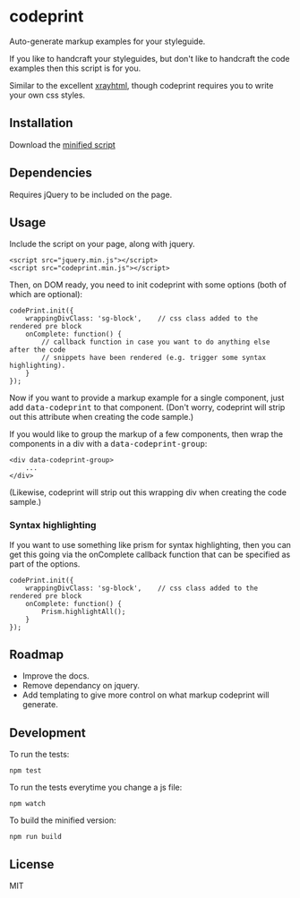 # codeprint

<!-- [![Build Status](https://secure.travis-ci.org/benbrowning/codeprint.png?branch=master)](http://travis-ci.org/benbrowning/codeprint) -->

Auto-generate markup examples for your styleguide.

If you like to handcraft your styleguides, but don't like to handcraft the code examples then this script is for you.

Similar to the excellent <a href="https://github.com/filamentgroup/X-rayHTML">xrayhtml</a>, though codeprint requires you to write your own css styles.

## Installation

Download the <a href="https://raw.githubusercontent.com/benbrowning/code-print/master/dist/codeprint.min.js" target="_blank">minified script</a>



## Dependencies

Requires jQuery to be included on the page.

## Usage

Include the script on your page, along with jquery.

	<script src="jquery.min.js"></script>
	<script src="codeprint.min.js"></script>

Then, on DOM ready, you need to init codeprint with some options (both of which are optional): 

    codePrint.init({
        wrappingDivClass: 'sg-block',    // css class added to the rendered pre block
        onComplete: function() {
            // callback function in case you want to do anything else after the code 
            // snippets have been rendered (e.g. trigger some syntax highlighting).
        }
    });

Now if you want to provide a markup example for a single component, just add <kbd>data-codeprint</kbd> to that component. (Don't worry, codeprint will strip out this attribute when creating the code sample.)

If you would like to group the markup of a few components, then wrap the components in a div with a <kbd>data-codeprint-group</kbd>:

    <div data-codeprint-group>
        ...
    </div>

(Likewise, codeprint will strip out this wrapping div when creating the code sample.)

### Syntax highlighting

If you want to use something like prism for syntax highlighting, then you can get this going via the onComplete callback function that can be specified as part of the options.
	
    codePrint.init({
        wrappingDivClass: 'sg-block',    // css class added to the rendered pre block
        onComplete: function() {
            Prism.highlightAll();
        }
    });

## Roadmap

- Improve the docs.
- Remove dependancy on jquery.
- Add templating to give more control on what markup codeprint will generate.



## Development

To run the tests:
	
	npm test
	
To run the tests everytime you change a js file:

	npm watch	
	
To build the minified version:
	
	npm run build	


## License

MIT
